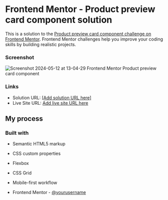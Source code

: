 # Frontend Mentor - Product preview card component solution

This is a solution to the [Product preview card component challenge on Frontend Mentor](https://www.frontendmentor.io/challenges/product-preview-card-component-GO7UmttRfa). Frontend Mentor challenges help you improve your coding skills by building realistic projects. 

### Screenshot

![Screenshot 2024-05-12 at 13-04-29 Frontend Mentor Product preview card component](https://github.com/RamirezJordan/product-preview-card-FM/assets/167382330/fe652fdf-08e6-4995-98b7-7d958f87acef)


### Links

- Solution URL: [[Add solution URL here]](https://github.com/RamirezJordan/product-preview-card-FM)
- Live Site URL: [Add live site URL here]((https://product-preview-card-fmd.netlify.app/))

## My process

### Built with

- Semantic HTML5 markup
- CSS custom properties
- Flexbox
- CSS Grid
- Mobile-first workflow

- Frontend Mentor - [@yourusername]((https://www.frontendmentor.io/profile/RamirezJordan))
